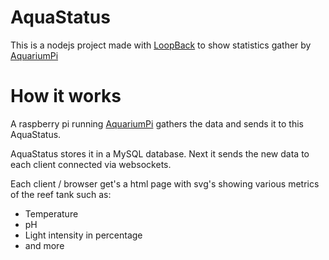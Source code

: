 # AquaStatus

This is a nodejs project made with [LoopBack](https://loopback.io/) to show statistics gather by [AquariumPi](https://github.com/Xeli/aquariumpi)

# How it works
A raspberry pi running [AquariumPi](https://github.com/Xeli/aquariumpi) gathers the data and sends it to this AquaStatus.

AquaStatus stores it in a MySQL database. Next it sends the new data to each client connected via websockets.

Each client / browser get's a html page with svg's showing various metrics of the reef tank such as:

* Temperature
* pH
* Light intensity in percentage
* and more
